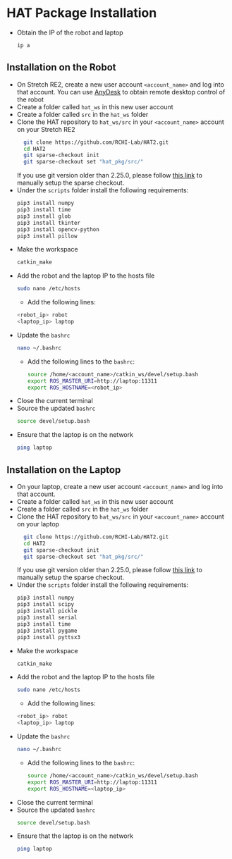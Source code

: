 # HAT Package Installation
* Obtain the IP of the robot and laptop
  ```bash
  ip a
  ```
## Installation on the Robot
* On Stretch RE2, create a new user account `<account_name>` and log into that account. You can use [AnyDesk](https://anydesk.com/en) to obtain remote desktop control of the robot
* Create a folder called `hat_ws` in this new user account
* Create a folder called `src` in the `hat_ws` folder
* Clone the HAT repository to  `hat_ws/src` in your `<account_name>` account on your Stretch RE2
  ```bash
    git clone https://github.com/RCHI-Lab/HAT2.git
    cd HAT2
    git sparse-checkout init
    git sparse-checkout set "hat_pkg/src/"
    ```
  If you use git version older than 2.25.0, please follow [this link](https://stackoverflow.com/questions/600079/how-do-i-clone-a-subdirectory-only-of-a-git-repository) to manually setup the sparse checkout.
* Under the `scripts` folder install the following requirements:
    ```bash
  pip3 install numpy
  pip3 install time
  pip3 install glob
  pip3 install tkinter
  pip3 install opencv-python
  pip3 install pillow
  ```
* Make the workspace
  ```bash
  catkin_make
  ```
* Add the robot and the laptop IP to the hosts file
  ```bash
  sudo nano /etc/hosts
  ```
  * Add the following lines:
  ```bash
  <robot_ip> robot
  <laptop_ip> laptop
  ```
* Update the `bashrc`
  ```bash
  nano ~/.bashrc
  ```
  * Add the following lines to the `bashrc`:
    ```bash
    source /home/<account_name>/catkin_ws/devel/setup.bash
    export ROS_MASTER_URI=http://laptop:11311
    export ROS_HOSTNAME=<robot_ip> 
    ```
* Close the current terminal
* Source the updated `bashrc`
  ```bash
  source devel/setup.bash
  ```
* Ensure that the laptop is on the network
    ```bash
    ping laptop
    ```    
## Installation on the Laptop
* On your laptop, create a new user account `<account_name>` and log into that account.
* Create a folder called `hat_ws` in this new user account
* Create a folder called `src` in the `hat_ws` folder
* Clone the HAT repository to  `hat_ws/src` in your `<account_name>` account on your laptop
  ```bash
    git clone https://github.com/RCHI-Lab/HAT2.git
    cd HAT2
    git sparse-checkout init
    git sparse-checkout set "hat_pkg/src/"
    ```
  If you use git version older than 2.25.0, please follow [this link](https://stackoverflow.com/questions/600079/how-do-i-clone-a-subdirectory-only-of-a-git-repository) to manually setup the sparse checkout.
* Under the `scripts` folder install the following requirements:
    ```bash
  pip3 install numpy
  pip3 install scipy
  pip3 install pickle
  pip3 install serial
  pip3 install time
  pip3 install pygame
  pip3 install pyttsx3
  ```
* Make the workspace
  ```bash
  catkin_make
  ```
* Add the robot and the laptop IP to the hosts file
  ```bash
  sudo nano /etc/hosts
  ```
  * Add the following lines:
  ```bash
  <robot_ip> robot
  <laptop_ip> laptop
  ```
* Update the `bashrc`
  ```bash
  nano ~/.bashrc
  ```
  * Add the following lines to the `bashrc`:
    ```bash
    source /home/<account_name>/catkin_ws/devel/setup.bash
    export ROS_MASTER_URI=http://laptop:11311
    export ROS_HOSTNAME=<laptop_ip> 
    ```
* Close the current terminal
* Source the updated `bashrc`
  ```bash
  source devel/setup.bash
  ```
* Ensure that the laptop is on the network
    ```bash
    ping laptop
    ```

